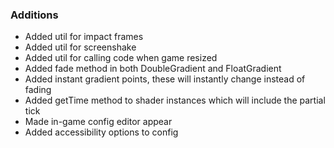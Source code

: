 ### Additions
- Added util for impact frames
- Added util for screenshake
- Added util for calling code when game resized
- Added fade method in both DoubleGradient and FloatGradient
- Added instant gradient points, these will instantly change instead of fading
- Added getTime method to shader instances which will include the partial tick
- Made in-game config editor appear
- Added accessibility options to config